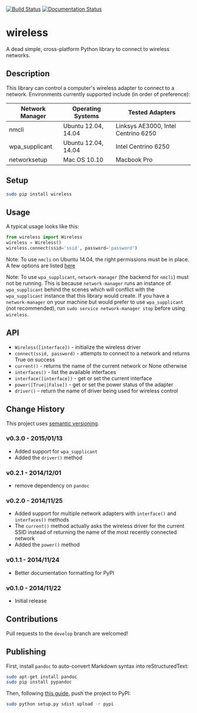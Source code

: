 [![Build Status](https://travis-ci.org/joshvillbrandt/wireless.svg?branch=master)](https://travis-ci.org/joshvillbrandt/wireless) [![Documentation Status](https://readthedocs.org/projects/wireless/badge/?version=latest)](http://wireless.readthedocs.org/en/latest/)

# wireless

A dead simple, cross-platform Python library to connect to wireless networks.

## Description

This library can control a computer's wireless adapter to connect to a network. Environments currently supported include (in order of preference):

Network Manager | Operating Systems | Tested Adapters
--- | --- | ---
nmcli | Ubuntu 12.04, 14.04 | Linksys AE3000, Intel Centrino 6250
wpa_supplicant | Ubuntu 12.04, 14.04 | Intel Centrino 6250
networksetup | Mac OS 10.10 | Macbook Pro



## Setup

```bash
sudo pip install wireless
```

## Usage

A typical usage looks like this:

```python
from wireless import Wireless
wireless = Wireless()
wireless.connect(ssid='ssid', password='password')
```

Note: To use `nmcli` on Ubuntu 14.04, the right permissions must be in place. A few options are listed [here](https://wiki.archlinux.org/index.php/NetworkManager#Set_up_PolicyKit_permissions)

Note: To use `wpa_supplicant`, `network-manager` (the backend for `nmcli`) must not be running. This is because `network-manager` runs an instance of `wpa_supplicant` behind the scenes which will conflict with the `wpa_supplicant` instance that this library would create. If you have a `network-manager` on your machine but would prefer to use `wpa_supplicant` (not recommended), run `sudo service network-manager stop` before using `wireless`.

## API

* `Wireless([interface])` - initialize the wireless driver
* `connect(ssid, password)` - attempts to connect to a network and returns True on success
* `current()` - returns the name of the current network or None otherwise
* `interfaces()` - list the available interfaces
* `interface([interface])` - get or set the current interface
* `power([True||False])` - get or set the power status of the adapter
* `driver()` - return the name of driver being used for wireless control

## Change History

This project uses [semantic versioning](http://semver.org/).

### v0.3.0 - 2015/01/13

* Added support for `wpa_supplicant`
* Added the `driver()` method

### v0.2.1 - 2014/12/01

* remove dependency on `pandoc`

### v0.2.0 - 2014/11/25

* Added support for multiple network adapters with `interface()` and `interfaces()` methods
* The `current()` method actually asks the wireless driver for the current SSID instead of returning the name of the most recently connected network
* Added the `power()` method

### v0.1.1 - 2014/11/24

* Better documentation formatting for PyPI

### v0.1.0 - 2014/11/22

* Initial release

## Contributions

Pull requests to the `develop` branch are welcomed!

## Publishing

First, install `pandoc` to auto-convert Markdown syntax into reStructuredText:

```bash
sudo apt-get install pandoc
sudo pip install pypandoc
```

Then, following [this guide](http://peterdowns.com/posts/first-time-with-pypi.html), push the project to PyPI:

```bash
sudo python setup.py sdist upload -r pypi
```
